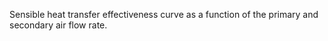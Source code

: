 ﻿Sensible heat transfer effectiveness curve as a function of the primary and secondary air flow rate.